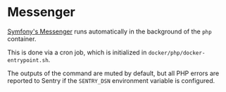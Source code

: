 # Messenger

[Symfony's Messenger](https://symfony.com/doc/current/messenger.html#consuming-messages-running-the-worker) runs automatically in the background of the `php` container.

This is done via a cron job, which is initialized in `docker/php/docker-entrypoint.sh`.

The outputs of the command are muted by default, but all PHP errors are reported to Sentry if the `SENTRY_DSN` environment variable is configured.
